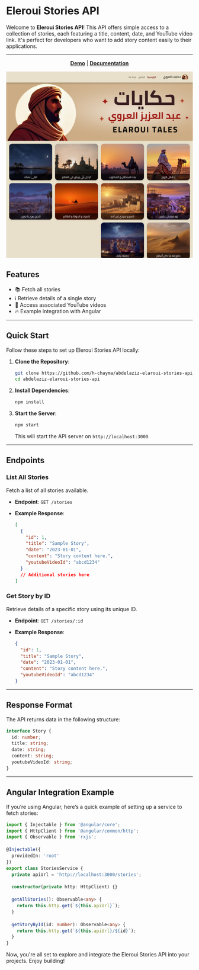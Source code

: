 # Eleroui Stories API

Welcome to **Eleroui Stories API**! This API offers simple access to a collection of stories, each featuring a title, content, date, and YouTube video link. It's perfect for developers who want to add story content easily to their applications.

----

<p align="center">
  <a href="https://elarouitales.netlify.app/"><strong>Demo</strong></a> |
  <a href="https://elaroui-stories-api.vercel.app/"><strong>Documentation</strong></a>
</p>

<p align="center">
  <img src="src/assets/screenshots/home.png" alt="Screenshot of Adbaziz Eleroui Stories API" width="600"/>
</p>

## Features

- 📚 Fetch all stories
- ℹ️ Retrieve details of a single story
- 🎥 Access associated YouTube videos
- 🔥 Example integration with Angular

----

## Quick Start

Follow these steps to set up Eleroui Stories API locally:

1. **Clone the Repository**:
   ```bash
   git clone https://github.com/h-chayma/abdelaziz-elaroui-stories-api.git
   cd abdelaziz-elaroui-stories-api
   ```

2. **Install Dependencies**:
   ```bash
   npm install
   ```

3. **Start the Server**:
   ```bash
   npm start
   ```

   This will start the API server on `http://localhost:3000`.

----

## Endpoints

### List All Stories

Fetch a list of all stories available.

- **Endpoint**: `GET /stories`

- **Example Response**:
   ```json
   [
     {
       "id": 1,
       "title": "Sample Story",
       "date": "2023-01-01",
       "content": "Story content here.",
       "youtubeVideoId": "abcd1234"
     }
     // Additional stories here
   ]
   ```

### Get Story by ID

Retrieve details of a specific story using its unique ID.

- **Endpoint**: `GET /stories/:id`

- **Example Response**:
   ```json
   {
     "id": 1,
     "title": "Sample Story",
     "date": "2023-01-01",
     "content": "Story content here.",
     "youtubeVideoId": "abcd1234"
   }
   ```

----

## Response Format

The API returns data in the following structure:

```typescript
interface Story {
  id: number;
  title: string;
  date: string;
  content: string;
  youtubeVideoId: string;
}
```

----

## Angular Integration Example

If you’re using Angular, here’s a quick example of setting up a service to fetch stories:

```typescript
import { Injectable } from '@angular/core';
import { HttpClient } from '@angular/common/http';
import { Observable } from 'rxjs';

@Injectable({
  providedIn: 'root'
})
export class StoriesService {
  private apiUrl = 'http://localhost:3000/stories';

  constructor(private http: HttpClient) {}

  getAllStories(): Observable<any> {
    return this.http.get(`${this.apiUrl}`);
  }

  getStoryById(id: number): Observable<any> {
    return this.http.get(`${this.apiUrl}/${id}`);
  }
}
```

Now, you're all set to explore and integrate the Eleroui Stories API into your projects. Enjoy building!
